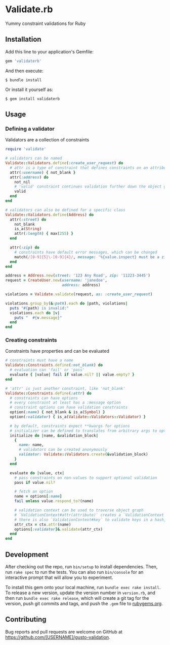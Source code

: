# Validate.rb

Yummy constraint validations for Ruby

## Installation

Add this line to your application's Gemfile:

```ruby
gem 'validaterb'
```

And then execute:

    $ bundle install

Or install it yourself as:

    $ gem install validaterb

## Usage

### Defining a validator

Validators are a collection of constraints

```ruby
require 'validate'

# validators can be named
Validate::Validators.define(:create_user_request) do
  # attr is a type of constraint that defines constraints on an attribute
  attr(:username) { not_blank }
  attr(:address) do
    not_nil
    # 'valid' constraint continues validation further down the object graph
    valid
  end
end

# validators can also be defined for a specific class
Validate::Validators.define(Address) do
  attr(:street) do
    not_blank
    is_a(String)
    attr(:length) { max(255) }
  end

  attr(:zip) do
    # constraints have default error messages, which can be changed
    match(/[0-9]{5}\-[0-9]{4}/, message: '%{value.inspect} must be a zip')
  end
end

address = Address.new(street: '123 Any Road', zip: '11223-3445')
request = CreateUser.new(username: 'janedoe',
                         address: address)

violations = Validate.validate(request, as: :create_user_request)

violations.group_by(&:path).each do |path, violations|
  puts "#{path} is invalid:"
  violations.each do |v|
    puts "  #{v.message}"
  end
end
```

### Creating constraints

Constraints have properties and can be evaluated

```ruby
# constraints must have a name
Validate::Constraints.define(:not_blank) do
  # evaluation can 'fail' or 'pass'
  evaluate { |value| fail if value.nil? || value.empty? }
end

# 'attr' is just another constraint, like 'not_blank'
Validate::Constraints.define(:attr) do
  # constraints can have options
  # every constraint at least has a :message option
  # constraint options can have validation constraints
  option(:name) { not_blank & is_a(Symbol) }
  option(:validator) { is_a(Validate::Validators::Validator) }

  # by default, constraints expect **kwargs for options
  # initializer can be defined to translates from arbitrary args to options map
  initialize do |name, &validation_block|
    {
      name: name,
      # validators can be created anonymously
      validator: Validate::Validators.create(&validation_block)
    }
  end

  evaluate do |value, ctx|
    # pass constraints on non-values to support optional validation
    pass if value.nil?

    # fetch an option
    name = options[:name]
    fail unless value.respond_to?(name)

    # validation context can be used to traverse object graph
    # `ValidationContext#attr(attribute)` creates a `ValidationContext` for object's `attribute`
    # there is also `ValidationContext#key` to validate keys in a hash, useful for ENV validation
    attr_ctx = ctx.attr(name)
    options[:validator]&.validate(attr_ctx)
  end
end
```

## Development

After checking out the repo, run `bin/setup` to install dependencies. Then, run `rake spec` to run the tests. You can also run `bin/console` for an interactive prompt that will allow you to experiment.

To install this gem onto your local machine, run `bundle exec rake install`. To release a new version, update the version number in `version.rb`, and then run `bundle exec rake release`, which will create a git tag for the version, push git commits and tags, and push the `.gem` file to [rubygems.org](https://rubygems.org).

## Contributing

Bug reports and pull requests are welcome on GitHub at https://github.com/[USERNAME]/gusto-validation.

